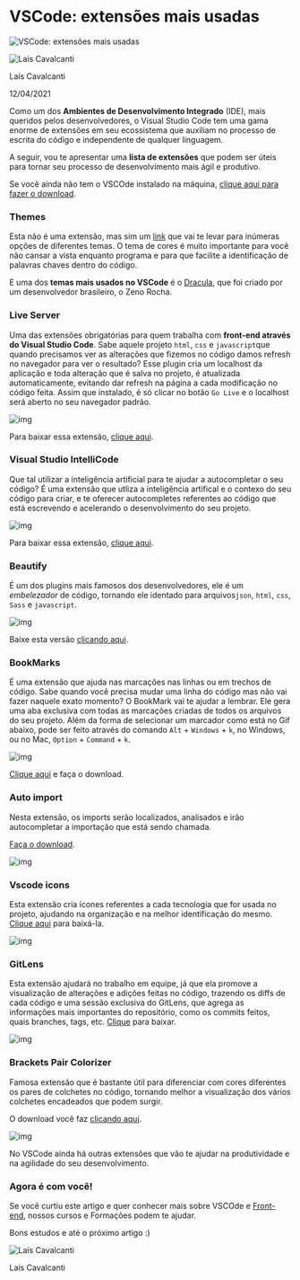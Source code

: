 # VSCode: extensões mais usadas

![VSCode: extensões mais usadas](https://www.alura.com.br/artigos/assets/vscode-extensoes-mais-usadas/fundo-card.png)

![Laís Cavalcanti](https://www.gravatar.com/avatar/d53a0be2f4403ded82d3d0044816410f.png?r=PG&size=200x200&date=2022-01-26&d=https%3A%2F%2Fcursos.alura.com.br%2Fassets%2Fimages%2Fforum%2Favatar_l.png)

Laís Cavalcanti

12/04/2021

Como um dos **Ambientes de Desenvolvimento Integrado** (IDE), mais queridos pelos desenvolvedores, o Visual Studio Code tem uma gama enorme de extensões em seu ecossistema que auxiliam no processo de escrita do código e independente de qualquer linguagem.

A seguir, vou te apresentar uma **lista de extensões** que podem ser úteis para tornar seu processo de desenvolvimento mais ágil e produtivo.

Se você ainda não tem o VSCOde instalado na máquina, [clique aqui para fazer o download](https://code.visualstudio.com/).

### Themes

Esta não é uma extensão, mas sim um [link](https://vscodethemes.com/) que vai te levar para inúmeras opções de diferentes temas. O tema de cores é muito importante para você não cansar a vista enquanto programa e para que facilite a identificação de palavras chaves dentro do código.

E uma dos **temas mais usados no VSCode** é o [Dracula](https://draculatheme.com/visual-studio-code/), que foi criado por um desenvolvedor brasileiro, o Zeno Rocha.

### Live Server

Uma das extensões obrigatórias para quem trabalha com **front-end através do Visual Studio Code**. Sabe aquele projeto `html`, `css` e `javascript`que quando precisamos ver as alterações que fizemos no código damos refresh no navegador para ver o resultado? Esse plugin cria um localhost da aplicação e toda alteração que é salva no projeto, é atualizada automaticamente, evitando dar refresh na página a cada modificação no código feita. Assim que instalado, é só clicar no botão `Go Live` e o localhost será aberto no seu navegador padrão.

![img](https://www.alura.com.br/artigos/assets/vscode-extensoes-mais-usadas/gif-01.gif)

Para baixar essa extensão, [clique aqui](https://marketplace.visualstudio.com/items?itemName=ritwickdey.LiveServer).

### Visual Studio IntelliCode

Que tal utilizar a inteligência artificial para te ajudar a autocompletar o seu código? É uma extensão que utliza a inteligência artifical e o contexo do seu código para criar, e te oferecer autocompletes referentes ao código que está escrevendo e acelerando o desenvolvimento do seu projeto.

![img](https://www.alura.com.br/artigos/assets/vscode-extensoes-mais-usadas/gif-02.gif)

Para baixar essa extensão, [clique aqui](https://marketplace.visualstudio.com/items?itemName=VisualStudioExptTeam.vscodeintellicode-insiders).

### Beautify

É um dos plugins mais famosos dos desenvolvedores, ele é um *embelezador* de código, tornando ele identado para arquivos`json`, `html`, `css`, `Sass` e `javascript`.

![img](https://www.alura.com.br/artigos/assets/vscode-extensoes-mais-usadas/gif-03.gif)

Baixe esta versão [clicando aqui](https://marketplace.visualstudio.com/items?itemName=HookyQR.beautify).

### BookMarks

É uma extensão que ajuda nas marcações nas linhas ou em trechos de código. Sabe quando você precisa mudar uma linha do código mas não vai fazer naquele exato momento? O BookMark vai te ajudar a lembrar. Ele gera uma aba exclusiva com todas as marcações criadas de todos os arquivos do seu projeto. Além da forma de selecionar um marcador como está no Gif abaixo, pode ser feito através do comando `Alt` + `Windows` + `k`, no Windows, ou no Mac, `Option` + `Command` + `k`.

![img](https://www.alura.com.br/artigos/assets/vscode-extensoes-mais-usadas/gif-04.gif)

[Clique aqui](https://marketplace.visualstudio.com/items?itemName=alefragnani.Bookmarks) e faça o download.

### Auto import

Nesta extensão, os imports serão localizados, analisados e irão autocompletar a importação que está sendo chamada.

[Faça o download](https://marketplace.visualstudio.com/items?itemName=steoates.autoimport).

![img](https://www.alura.com.br/artigos/assets/vscode-extensoes-mais-usadas/gif-05.gif)

### Vscode icons

Esta extensão cria ícones referentes a cada tecnologia que for usada no projeto, ajudando na organização e na melhor identificação do mesmo. [Clique aqui](https://marketplace.visualstudio.com/items?itemName=vscode-icons-team.vscode-iconsautoi) para baixá-la.

![img](https://www.alura.com.br/artigos/assets/vscode-extensoes-mais-usadas/gif-06.gif)

### GitLens

Esta extensão ajudará no trabalho em equipe, já que ela promove a visualização de alterações e adições feitas no código, trazendo os diffs de cada código e uma sessão exclusiva do GitLens, que agrega as informações mais importantes do repositório, como os commits feitos, quais branches, tags, etc. [Clique](https://marketplace.visualstudio.com/items?itemName=eamodio.gitlens) para baixar.

![img](https://www.alura.com.br/artigos/assets/vscode-extensoes-mais-usadas/gif-07.gif)

### Brackets Pair Colorizer

Famosa extensão que é bastante útil para diferenciar com cores diferentes os pares de colchetes no código, tornando melhor a visualização dos vários colchetes encadeados que podem surgir.

O download você faz [clicando aqui](https://marketplace.visualstudio.com/items?itemName=CoenraadS.bracket-pair-colorizer).

![img](https://www.alura.com.br/artigos/assets/vscode-extensoes-mais-usadas/gif-08.gif)

No VSCode ainda há outras extensões que vão te ajudar na produtividade e na agilidade do seu desenvolvimento.

### Agora é com você!

Se você curtiu este artigo e quer conhecer mais sobre VSCOde e [Front-end](https://www.alura.com.br/cursos-online-front-end), nossos cursos e Formações podem te ajudar.

Bons estudos e até o próximo artigo :)

![Laís Cavalcanti](https://www.gravatar.com/avatar/d53a0be2f4403ded82d3d0044816410f.png?r=PG&size=200x200&date=2022-01-26&d=https%3A%2F%2Fcursos.alura.com.br%2Fassets%2Fimages%2Fforum%2Favatar_l.png)

Laís Cavalcanti